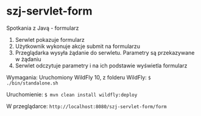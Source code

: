 # szj-servlet-form
Spotkania z Javą - formularz

1. Serwlet pokazuje formularz
2. Użytkownik wykonuje akcje submit na formularzu
3. Przeglądarka wysyła żądanie do serwletu. Parametry są przekazywane w żądaniu
4. Serwlet odczytuje parametry i na ich podstawie wyświetla formularz

Wymagania: Uruchomiony WildFly 10, z folderu WildFly:
`$ ./bin/standalone.sh`

Uruchomienie:
`$ mvn clean install wildfly:deploy`

W przeglądarce:
`http://localhost:8080/szj-servlet-form/form`
